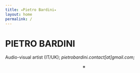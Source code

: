 ```yaml
---
title: ⭒Pietro Bardini⭒
layout: home
permalink: /
---
```


# PIETRO BARDINI
Audio-visual artist (IT/UK);
*pietrobardini.contact[at]gmail.com;*
<p align="center">✴</p>
